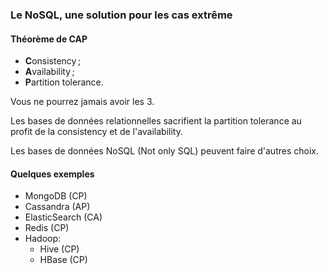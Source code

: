 ### Le NoSQL, une solution pour les cas extrême

#### Théorème de CAP
- **C**onsistency ;
- **A**vailability ;
- **P**artition tolerance.

Vous ne pourrez jamais avoir les 3.

Les bases de données relationnelles sacrifient la partition tolerance au profit de la consistency et de l'availability.

Les bases de données NoSQL (Not only SQL) peuvent faire d'autres choix.

#### Quelques exemples

- MongoDB (CP)
- Cassandra (AP)
- ElasticSearch (CA)
- Redis (CP)
- Hadoop:
  - Hive (CP)
  - HBase (CP)
